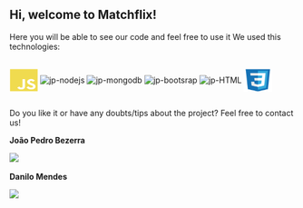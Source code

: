 
## Hi, welcome to Matchflix!

  
Here you will be able to see our code and feel free to use it 
We used this technologies:

<div  style="display: inline_block"><br>

 

<img  align="center"  alt="jp-Js"  height="40"  width="50"  src="https://raw.githubusercontent.com/devicons/devicon/master/icons/javascript/javascript-plain.svg">

<img  align="center"  alt="jp-nodejs"  height="50"  width="50"  src="  https://user-images.githubusercontent.com/78766133/123516015-eb3a4a80-d691-11eb-8e2c-5b304ffbee6f.png">

<img  align="center"  alt="jp-mongodb"  height="40"  width="45"  src="  https://user-images.githubusercontent.com/78766133/123516143-8d5a3280-d692-11eb-95c6-b69ace738705.png">

<img  align="center"  alt="jp-bootsrap"  height="40"  width="40"  src="  https://user-images.githubusercontent.com/78766133/123516240-0063a900-d693-11eb-8a48-11d17753dfb8.png">


<img  align="center"  alt="jp-HTML"  height="60"  width="50"  src="https://user-images.githubusercontent.com/78766133/125084441-74557680-e0c1-11eb-8cb2-b1f3eec3ff13.png">

  

<img  align="center"  alt="jp-CSS"  height="40"  width="50"  src="https://raw.githubusercontent.com/devicons/devicon/master/icons/css3/css3-original.svg">  
  

</div>

  

##

  



  Do you like it or have any doubts/tips about the project? Feel free to contact us!
  
**João Pedro Bezerra**



<a  href="https://www.linkedin.com/in/jo%C3%A3opbbezerra/"  target="_blank"><img  src="https://img.shields.io/badge/-LinkedIn-%230077B5?style=for-the-badge&logo=linkedin&logoColor=white"  target="_blank"></a>

</div>

**Danilo Mendes**

<a  href="https://www.linkedin.com/in/jo%C3%A3opbbezerra/"  target="_blank"><img  src="https://img.shields.io/badge/-LinkedIn-%230077B5?style=for-the-badge&logo=linkedin&logoColor=white"  target="_blank"></a>
